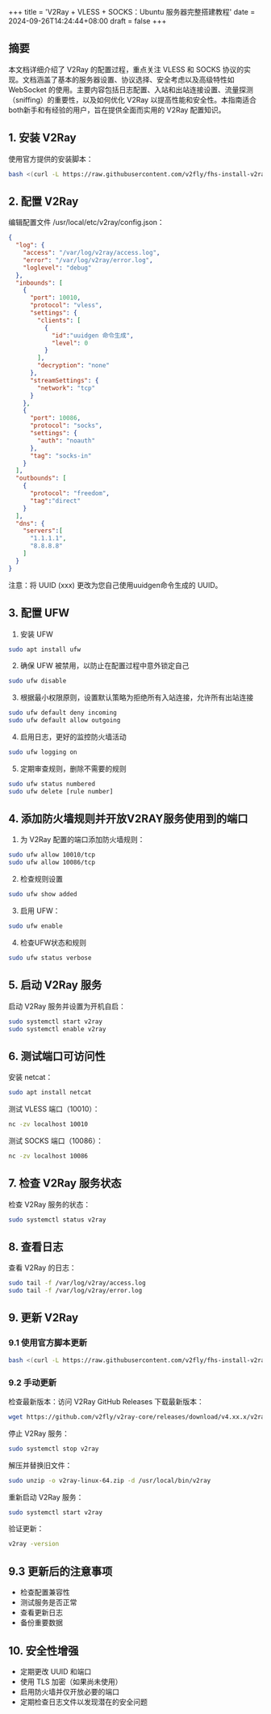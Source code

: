 +++
title = 'V2Ray + VLESS + SOCKS：Ubuntu 服务器完整搭建教程'
date = 2024-09-26T14:24:44+08:00
draft = false
+++

## 摘要

本文档详细介绍了 V2Ray 的配置过程，重点关注 VLESS 和 SOCKS 协议的实现。文档涵盖了基本的服务器设置、协议选择、安全考虑以及高级特性如 WebSocket 的使用。主要内容包括日志配置、入站和出站连接设置、流量探测（sniffing）的重要性，以及如何优化 V2Ray 以提高性能和安全性。本指南适合both新手和有经验的用户，旨在提供全面而实用的 V2Ray 配置知识。

## 1. 安装 V2Ray

使用官方提供的安装脚本：

```bash
bash <(curl -L https://raw.githubusercontent.com/v2fly/fhs-install-v2ray/master/install-release.sh)
```

## 2. 配置 V2Ray
编辑配置文件 /usr/local/etc/v2ray/config.json：

```json
{
  "log": {
    "access": "/var/log/v2ray/access.log",
    "error": "/var/log/v2ray/error.log",
    "loglevel": "debug"
  },
  "inbounds": [
    {
      "port": 10010,
      "protocol": "vless",
      "settings": {
        "clients": [
          {
            "id":"uuidgen 命令生成",
            "level": 0
          }
        ],
        "decryption": "none"
      },
      "streamSettings": {
        "network": "tcp"
      }
    },
    {
      "port": 10086,
      "protocol": "socks",
      "settings": {
        "auth": "noauth"
      },
      "tag": "socks-in"
    }
  ],
  "outbounds": [
    {
      "protocol": "freedom",
      "tag":"direct"
    }
  ],
  "dns": {
    "servers":[
      "1.1.1.1",
      "8.8.8.8"
    ]
  }
}
```
注意：将 UUID (xxx) 更改为您自己使用uuidgen命令生成的 UUID。

## 3. 配置 UFW
1. 安装 UFW

```bash
sudo apt install ufw
```
2. 确保 UFW 被禁用，以防止在配置过程中意外锁定自己
```bash
sudo ufw disable
```
3. 根据最小权限原则，设置默认策略为拒绝所有入站连接，允许所有出站连接
```bash
sudo ufw default deny incoming
sudo ufw default allow outgoing
```
4. 启用日志，更好的监控防火墙活动
```bash
sudo ufw logging on
```
5. 定期审查规则，删除不需要的规则
```bash
sudo ufw status numbered
sudo ufw delete [rule number]
```

## 4. 添加防火墙规则并开放V2RAY服务使用到的端口
1. 为 V2Ray 配置的端口添加防火墙规则：

```bash
sudo ufw allow 10010/tcp
sudo ufw allow 10086/tcp
```
2. 检查规则设置
```bash
sudo ufw show added
```

3. 启用 UFW：

```bash
sudo ufw enable
```

4. 检查UFW状态和规则
```bash
sudo ufw status verbose
```

## 5. 启动 V2Ray 服务
启动 V2Ray 服务并设置为开机自启：

```bash
sudo systemctl start v2ray
sudo systemctl enable v2ray
```

## 6. 测试端口可访问性
安装 netcat：

```bash
sudo apt install netcat
```

测试 VLESS 端口（10010）：

```bash
nc -zv localhost 10010
```
测试 SOCKS 端口（10086）：

```bash
nc -zv localhost 10086
```
## 7. 检查 V2Ray 服务状态
检查 V2Ray 服务的状态：

```bash
sudo systemctl status v2ray
```
## 8. 查看日志
查看 V2Ray 的日志：

```bash
sudo tail -f /var/log/v2ray/access.log
sudo tail -f /var/log/v2ray/error.log
```
## 9. 更新 V2Ray
### 9.1 使用官方脚本更新
```bash
bash <(curl -L https://raw.githubusercontent.com/v2fly/fhs-install-v2ray/master/install-release.sh)
```
### 9.2 手动更新
检查最新版本：访问 V2Ray GitHub Releases
下载最新版本：
```bash
wget https://github.com/v2fly/v2ray-core/releases/download/v4.xx.x/v2ray-linux-64.zip
```
停止 V2Ray 服务：
```bash
sudo systemctl stop v2ray
```
解压并替换旧文件：
```bash
sudo unzip -o v2ray-linux-64.zip -d /usr/local/bin/v2ray
```
重新启动 V2Ray 服务：
```bash
sudo systemctl start v2ray
```
验证更新：
```bash
v2ray -version
```
## 9.3 更新后的注意事项
- 检查配置兼容性
- 测试服务是否正常
- 查看更新日志
- 备份重要数据

## 10. 安全性增强
- 定期更改 UUID 和端口
- 使用 TLS 加密（如果尚未使用）
- 启用防火墙并仅开放必要的端口
- 定期检查日志文件以发现潜在的安全问题